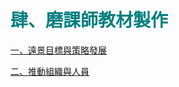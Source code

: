 # <font color=#007F80 face=微軟正黑體>肆、磨課師教材製作</font>

<a href="1-1.md" target="_self" title="遠景目標與策略發展">一、遠景目標與策略發展</a>

<a href="1-2.md" target="_self" title="推動組織與人員">二、推動組織與人員</a>